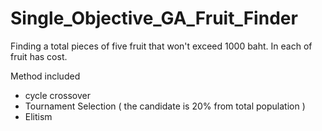 # Single_Objective_GA_Fruit_Finder

Finding a total pieces of five fruit that won't exceed 1000 baht.
In each of fruit has cost.


Method included
- cycle crossover
- Tournament Selection ( the candidate is 20% from total population )
- Elitism
